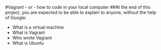 #Vagrant - or - how to code in your local computer
##At the end of this project, you are expected to be able to explain to anyone, without the help of Google:

* What is a virtual machine
* What is Vagrant
* Who wrote Vagrant
* What is Ubuntu
